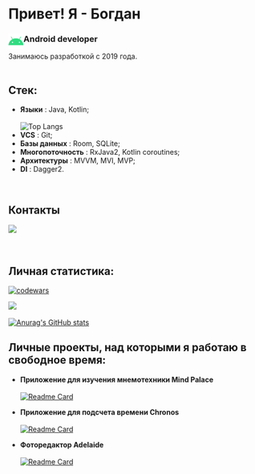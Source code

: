 # Привет! Я - Богдан  
### Аndroid developer <img align="left" width="30px" src="./src/icons8-android-os-48.png/">
Занимаюсь разработкой с 2019 года.
<br>
<br>

## Стек:
- **Языки** : Java, Kotlin;<br>  
![Top Langs](https://github-readme-stats.vercel.app/api/top-langs/?username=AnadolStudio&theme=github_dark&bg_color=315,003761,075EB6&title_color=FFFFFF)<br>
- **VCS** : Git;<br>
- **Базы данных** : Room, SQLite;<br>
- **Многопоточность** : RxJava2, Kotlin coroutines;<br>
- **Архитектуры** : MVVM, MVI, MVP;<br>
- **DI** : Dagger2.<br>

<br>

## Контакты
<a name="telegram" href="https://t.me/anadol1"><img width="50px" src="https://img.icons8.com/color/344/telegram-app--v1.png"/></a>

<br>

## Личная статистика:
[![codewars](https://www.codewars.com/users/Anadol/badges/large)](https://www.codewars.com/users/Anadol)<br>    

![](https://github-profile-summary-cards.vercel.app/api/cards/profile-details?username=AnadolStudio&theme=nord_dark)<br>

[![Anurag's GitHub stats](https://github-readme-stats.vercel.app/api?username=AnadolStudio&theme=github_dark&include_all_commits=true&count_private=true&cache_seconds=1800&bg_color=315,003761,075EB6&title_color=FFFFFF)](https://github.com/anuraghazra/github-readme-stats)<br>

## Личные проекты, над которыми я работаю в свободное время:

- **Приложение для изучения мнемотехники Mind Palace** <br>  
[![Readme Card](https://github-readme-stats.vercel.app/api/pin/?username=AnadolStudio&repo=MindPalace&theme=github_dark&bg_color=315,003761,075EB6&title_color=FFFFFF&icon_color=FFFFFF)](https://github.com/AnadolStudio/MindPalace)

- **Приложение для подсчета времени Chronos** <br>  
[![Readme Card](https://github-readme-stats.vercel.app/api/pin/?username=AnadolStudio&repo=Chronos&theme=github_dark&bg_color=315,003761,075EB6&title_color=FFFFFF&icon_color=FFFFFF)](https://github.com/AnadolStudio/Chronos)

- **Фоторедактор Adelaide** <br>  
[![Readme Card](https://github-readme-stats.vercel.app/api/pin/?username=AnadolStudio&repo=Adelaide&theme=github_dark&bg_color=315,003761,075EB6&title_color=FFFFFF&icon_color=FFFFFF)](https://github.com/AnadolStudio/Adelaide)
<br>  
